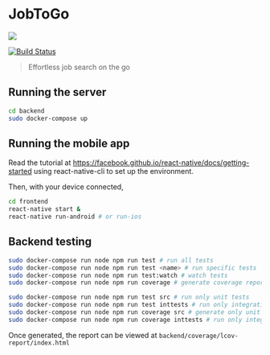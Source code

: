 # JobToGo
![](screenshots/jobtogo.gif)

[![Build Status](https://travis-ci.com/jacksonx9/JobToGo.svg?token=TUsnJznHqMLLvpddyrtn&branch=master)](https://travis-ci.com/jacksonx9/JobToGo)

> Effortless job search on the go

## Running the server

```bash
cd backend
sudo docker-compose up
```

## Running the mobile app

Read the tutorial at <https://facebook.github.io/react-native/docs/getting-started> using react-native-cli to set up the environment.

Then, with your device connected, 

```bash
cd frontend
react-native start &
react-native run-android # or run-ios
```

## Backend testing

```bash
sudo docker-compose run node npm run test # run all tests
sudo docker-compose run node npm run test <name> # run specific tests
sudo docker-compose run node npm run test:watch # watch tests
sudo docker-compose run node npm run coverage # generate coverage report

sudo docker-compose run node npm run test src # run only unit tests
sudo docker-compose run node npm run test inttests # run only integration tests
sudo docker-compose run node npm run coverage src # generate only unit coverage
sudo docker-compose run node npm run coverage inttests # run only integration coverage
```

Once generated, the report can be viewed at `backend/coverage/lcov-report/index.html`
